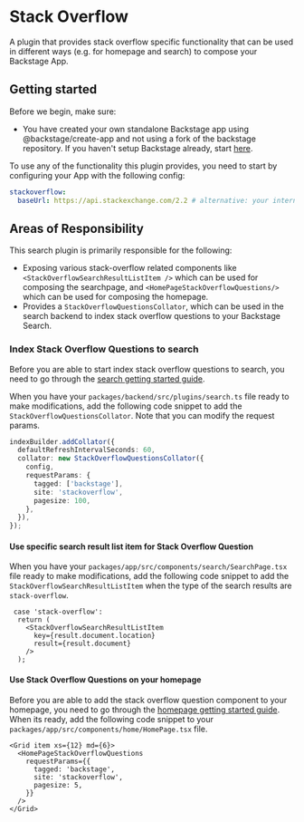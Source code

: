 # Stack Overflow

A plugin that provides stack overflow specific functionality that can be used in different ways (e.g. for homepage and search) to compose your Backstage App.

## Getting started

Before we begin, make sure:

- You have created your own standalone Backstage app using @backstage/create-app and not using a fork of the backstage repository. If you haven't setup Backstage already, start [here](https://backstage.io/docs/getting-started/).

To use any of the functionality this plugin provides, you need to start by configuring your App with the following config:

```yaml
stackoverflow:
  baseUrl: https://api.stackexchange.com/2.2 # alternative: your internal stack overflow instance
```

## Areas of Responsibility

This search plugin is primarily responsible for the following:

- Exposing various stack-overflow related components like `<StackOverflowSearchResultListItem />` which can be used for composing the searchpage, and `<HomePageStackOverflowQuestions/>` which can be used for composing the homepage.
- Provides a `StackOverflowQuestionsCollator`, which can be used in the search backend to index stack overflow questions to your Backstage Search.

### Index Stack Overflow Questions to search

Before you are able to start index stack overflow questions to search, you need to go through the [search getting started guide](https://backstage.io/docs/features/search/getting-started).

When you have your `packages/backend/src/plugins/search.ts` file ready to make modifications, add the following code snippet to add the `StackOverflowQuestionsCollator`. Note that you can modify the request params.

```ts
indexBuilder.addCollator({
  defaultRefreshIntervalSeconds: 60,
  collator: new StackOverflowQuestionsCollator({
    config,
    requestParams: {
      tagged: ['backstage'],
      site: 'stackoverflow',
      pagesize: 100,
    },
  }),
});
```

#### Use specific search result list item for Stack Overflow Question

When you have your `packages/app/src/components/search/SearchPage.tsx` file ready to make modifications, add the following code snippet to add the `StackOverflowSearchResultListItem` when the type of the search results are `stack-overflow`.

```tsx
 case 'stack-overflow':
  return (
    <StackOverflowSearchResultListItem
      key={result.document.location}
      result={result.document}
    />
  );
```

#### Use Stack Overflow Questions on your homepage

Before you are able to add the stack overflow question component to your homepage, you need to go through the [homepage getting started guide](https://backstage.io/docs/getting-started/homepage). When its ready, add the following code snippet to your `packages/app/src/components/home/HomePage.tsx` file.

```tsx
<Grid item xs={12} md={6}>
  <HomePageStackOverflowQuestions
    requestParams={{
      tagged: 'backstage',
      site: 'stackoverflow',
      pagesize: 5,
    }}
  />
</Grid>
```
